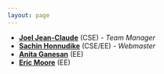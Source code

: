 ```yaml
---
layout: page
---
```

* **[Joel Jean-Claude](mailto:jjeancla@student.umass.edu)** (CSE) - *Team Manager*
* **[Sachin Honnudike](mailto:shonnudi@student.umass.edu)** (CSE/EE) - *Webmaster*
* **[Anita Ganesan](mailto:aganesan@student.umass.edu)** (EE)
* **[Eric Moore](mailto:eomoore@student.umass.edu)** (EE)
